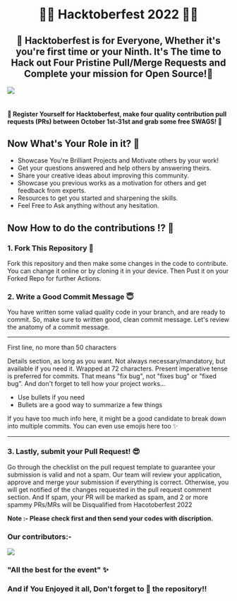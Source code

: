 <h1 align=center>🌟💫 Hacktoberfest 2022 💫🌟</h1>

## <center> 🌟 Hacktoberfest is for Everyone, Whether it's you're first time or your Ninth. It's The time to Hack out Four Pristine Pull/Merge Requests and Complete your mission for Open Source!🌟</center>

<img align="center" src="https://res.cloudinary.com/practicaldev/image/fetch/s--ds97LCK---/c_imagga_scale,f_auto,fl_progressive,h_420,q_auto,w_1000/https://dev-to-uploads.s3.amazonaws.com/uploads/articles/ymlmr15l83rrjq8natft.jpg"/>
 
#### <br> 📢 Register Yourself for Hacktoberfest, make four quality contribution pull requests (PRs) between October 1st-31st and grab some free SWAGS! 🌟

## Now What's Your Role in it? 🤔
- Showcase You're Brilliant Projects and Motivate others by your work!
- Get your questions answered and help others by answering theirs.
- Share your creative ideas about improving this community.
- Showcase you previous works as a motivation for others and get feedback from experts.
- Resources to get you started and sharpening the skills.
- Feel Free to Ask anything without any hesitation.


## Now How to do the contributions ⁉️ 💭

### 1. Fork This Repository 🍴
Fork this repository and then make some changes in the code to contribute. You can change it online or by cloning it in your device. Then Pust it on your Forked Repo for further Actions.

### 2. Write a Good Commit Message 😇
You have written some valiad quality code in your branch, and are ready to commit. So, make sure to written good, clean commit message. 
Let's review the anatomy of a commit message.


---
First line, no more than 50 characters

Details section, as long as you want. Not always necessary/mandatory, but
available if you need it. Wrapped at 72 characters. Present imperative
tense is preferred for commits. That means "fix bug", not "fixes bug" or
"fixed bug". And don't forget to tell how your project works...

- Use bullets if you need 
- Bullets are a good way to summarize a few things

If you have too much info here, it might be a good candidate to break
down into multiple commits. You can even use emojis here too :sparkles:

---


### 3. Lastly, submit your Pull Request! 😎
Go through the checklist on the pull request template to guarantee your submission is valid and not a spam. Our team will review your application, approve and merge your submission if everything is correct. Otherwise, you will get notified of the changes requested in the pull request comment section. And If spam, your PR will be marked as spam, and 2 or more spammy PRs/MRs will be Disqualified from Hacotoberfest 2022  

<b>Note :- Please check first and then send your codes with discription.</b>

### Our contributors:- 

<a href="https://github.com/IncrediblePro/Hacktoberfest-2022/graphs/contributors">
  <img src="https://contrib.rocks/image?repo=IncrediblePro/Hacktoberfest-2022" />
</a>

### "All the best for the event" ✨


### And if You Enjoyed it all, Don't forget to 🌟 the repository!!
